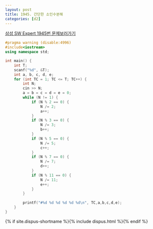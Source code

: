 ```yaml
---
layout: post
title: 1945. 간단한 소인수분해
categories: [d2]
---
```


[삼성 SW Expert 1945번 문제보러가기](https://swexpertacademy.com/main/code/problem/problemDetail.do?contestProbId=AV5Pl0Q6ANQDFAUq&categoryId=AV5Pl0Q6ANQDFAUq&categoryType=CODE)



```cpp
#pragma warning (disable:4996)
#include<iostream>
using namespace std;

int main() {
	int T;
	scanf("%d", &T);
	int a, b, c, d, e;
	for (int TC = 1; TC <= T; TC++) {
		int N;
		cin >> N;
		a = b = c = d = e = 0;
		while (N != 1) {
			if (N % 2 == 0) {
				N /= 2;
				a++;
			}
			if (N % 3 == 0) {
				N /= 3;
				b++;
			}
			if (N % 5 == 0) {
				N /= 5;
				c++;
			}
			if (N % 7 == 0) {
				N /= 7;
				d++;
			}
			if (N % 11 == 0) {
				N /= 11;
				e++;
			}
		}
		
		printf("#%d %d %d %d %d %d\n", TC,a,b,c,d,e);
	}
}
```



{% if site.dispus-shortname %}{% include dispus.html %}{% endif %}
